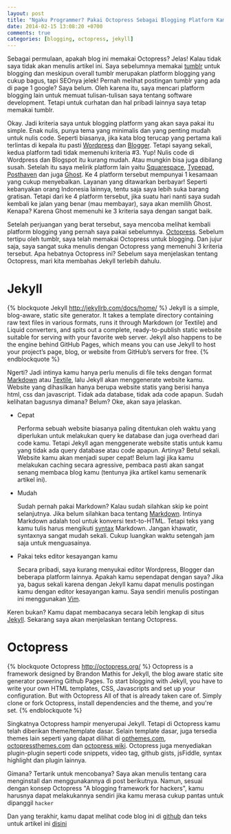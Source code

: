 ```yaml
---
layout: post
title: "Ngaku Programmer? Pakai Octopress Sebagai Blogging Platform Kamu"
date: 2014-02-15 13:08:20 +0700
comments: true
categories: [blogging, octopress, jekyll]
---
```


Sebagai permulaan, apakah blog ini memakai Octopress? Jelas! Kalau tidak saya tidak akan menulis artikel ini. Saya sebelumnya memakai [tumblr](http://praxmatig.tumblr.com) untuk blogging dan meskipun overall tumblr merupakan platform blogging yang cukup bagus, tapi SEOnya jelek! Pernah melihat postingan tumblr yang ada di page 1 google? Saya belum. Oleh karena itu, saya mencari platform blogging lain untuk memuat tulisan-tulisan saya tentang software development. Tetapi untuk curhatan dan hal pribadi lainnya saya tetap memakai tumblr.

Okay. Jadi kriteria saya untuk blogging platform yang akan saya pakai itu simple. Enak nulis, punya tema yang minimalis dan yang penting mudah untuk nulis code. Seperti biasanya, jika kata blog terucap yang pertama kali terlintas di kepala itu pasti [Wordpress](http://wordpress.org) dan [Blogger](http://blogger.com). Tetapi sayang sekali, kedua platform tadi tidak memenuhi kriteria #3. Yup! Nulis code di Wordpress dan Blogspot itu kurang mudah. Atau mungkin bisa juga dibilang susah. Setelah itu saya melirik platform lain yaitu [Squarespace](http://squarespace.com), [Typepad](http://typepad.com), [Posthaven](http://posthaven.com) dan juga [Ghost](http://ghost.org). Ke 4 platform tersebut mempunyai 1 kesamaan yang cukup menyebalkan. Layanan yang ditawarkan berbayar! Seperti kebanyakan orang Indonesia lainnya, tentu saja saya lebih suka barang gratisan. Tetapi dari ke 4 platform tersebut, jika suatu hari nanti saya sudah kembali ke jalan yang benar (mau membayar), saya akan memilih Ghost. Kenapa? Karena Ghost memenuhi ke 3 kriteria saya dengan sangat baik.

Setelah perjuangan yang berat tersebut, saya mencoba melihat kembali platform blogging yang pernah saya pakai sebelumnya. [Octopress](http://octopress.org). Sebelum tertipu oleh tumblr, saya telah memakai Octopress untuk blogging. Dan jujur saja, saya sangat suka menulis dengan Octopress yang memenuhi 3 kriteria tersebut. Apa hebatnya Octopress ini? Sebelum saya menjelaskan tentang Octopress, mari kita membahas Jekyll terlebih dahulu.

<!-- more -->

# Jekyll
{% blockquote Jekyll http://jekyllrb.com/docs/home/ %}
Jekyll is a simple, blog-aware, static site generator. It takes a template directory containing raw text files in various formats, runs it through Markdown (or Textile) and Liquid converters, and spits out a complete, ready-to-publish static website suitable for serving with your favorite web server. Jekyll also happens to be the engine behind GitHub Pages, which means you can use Jekyll to host your project’s page, blog, or website from GitHub’s servers for free.
{% endblockquote %}

Ngerti? Jadi intinya kamu hanya perlu menulis di file teks dengan format [Markdown](daringfireball.net/projects/markdown/) atau [Textile](http://textile.sitemonks.com/), lalu Jekyll akan menggenerate website kamu. Website yang dihasilkan hanya berupa website statis yang berisi hanya html, css dan javascript. Tidak ada database, tidak ada code apapun. Sudah kelihatan bagusnya dimana? Belum? Oke, akan saya jelaskan.

*   Cepat

    Performa sebuah website biasanya paling ditentukan oleh waktu yang diperlukan untuk melakukan query ke database dan juga overhead dari code kamu. Tetapi Jekyll agan menggenerate website statis untuk kamu yang tidak ada query database atau code apapun. Artinya? Betul sekali. Website kamu akan menjadi super cepat! Belum lagi jika kamu melakukan caching secara agressive, pembaca pasti akan sangat senang membaca blog kamu (tentunya jika artikel kamu semenarik artikel ini).

*   Mudah

    Sudah pernah pakai Markdown? Kalau sudah silahkan skip ke point selanjutnya. Jika belum silahkan baca tentang [Markdown](http://daringfireball.net/projects/markdown). Intinya Markdown adalah tool untuk konversi text-to-HTML. Tetapi teks yang kamu tulis harus mengikuti [syntax](http://daringfireball.net/projects/markdown/syntax) Markdown. Jangan khawatir, syntaxnya sangat mudah sekali. Cukup luangkan waktu setengah jam saja untuk menguasainya.

*   Pakai teks editor kesayangan kamu

    Secara pribadi, saya kurang menyukai editor Wordpress, Blogger dan beberapa platform lainnya. Apakah kamu sependapat dengan saya? Jika ya, bagus sekali karena dengan Jekyll kamu dapat menulis postingan kamu dengan editor kesayangan kamu. Saya sendiri menulis postingan ini menggunakan [Vim](http://vim.org).

Keren bukan? Kamu dapat membacanya secara lebih lengkap di situs [Jekyll](http://jekyllrb.com/). Sekarang saya akan menjelaskan tentang Octopress.


# Octopress

{% blockquote Octopress http://octopress.org/ %}
Octopress is a framework designed by Brandon Mathis for Jekyll, the blog aware static site generator powering Github Pages. To start blogging with Jekyll, you have to write your own HTML templates, CSS, Javascripts and set up your configuration. But with Octopress All of that is already taken care of. Simply clone or fork Octopress, install dependencies and the theme, and you're set.
{% endblockquote %}

Singkatnya Octopress hampir menyerupai Jekyll. Tetapi di Octopress kamu telah diberikan theme/template dasar. Selain template dasar, juga tersedia themes lain seperti yang dapat dilihat di [opthemes.com](http://opthemes.com/), [octopressthemes.com](http://octopressthemes.com/) dan [octopress wiki](https://github.com/imathis/octopress/wiki/3rd-Party-Octopress-Themes). Octopress juga menyediakan plugin-plugin seperti code snippets, video tag, github gists, jsFiddle, syntax highlight dan plugin lainnya.

Gimana? Tertarik untuk mencobanya? Saya akan menulis tentang cara menginstall dan menggunakannya di post berikutnya. Namun, sesuai dengan konsep Octopress "A blogging framework for hackers", kamu harusnya dapat melakukannya sendiri jika kamu merasa cukup pantas untuk dipanggil `hacker`

Dan yang terakhir, kamu dapat melihat code blog ini di [github](https://github.com/wlzch/kulicoding) dan teks untuk artikel ini [disini](https://raw2.github.com/wlzch/kulicoding/master/source/_posts/2014-02-15-ngaku-programmer-pakai-octopress-sebagai-blogging-platform-kamu.markdown)
